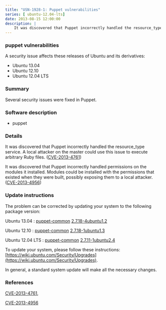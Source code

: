 ```yaml
---
title: "USN-1928-1: Puppet vulnerabilities"
series: [ ubuntu-12.04-lts]
date: 2013-08-15 12:00:00
description: |
    It was discovered that Puppet incorrectly handled the resource_type service. A local attacker on the master could use this issue to execute arbitrary Ruby files. ([CVE-2013-4761](http://people.ubuntu.com/~ubuntu-security/cve/CVE-2013-4761))
--- 
```

 
 


### puppet vulnerabilities

A security issue affects these releases of Ubuntu and its derivatives:

* Ubuntu 13.04
* Ubuntu 12.10
* Ubuntu 12.04 LTS

### Summary

Several security issues were fixed in Puppet. 

### Software description

* puppet 

### Details

It was discovered that Puppet incorrectly handled the resource_type service. A local attacker on the master could use this issue to execute arbitrary Ruby files. ([CVE-2013-4761](http://people.ubuntu.com/~ubuntu-security/cve/CVE-2013-4761))

It was discovered that Puppet incorrectly handled permissions on the modules it installed. Modules could be installed with the permissions that existed when they were built, possibly exposing them to a local attacker. ([CVE-2013-4956](http://people.ubuntu.com/~ubuntu-security/cve/CVE-2013-4956)) 

### Update instructions

The problem can be corrected by updating your system to the following package version:

Ubuntu 13.04
 : [puppet-common](https://launchpad.net/ubuntu/+source/puppet) <span> [2.7.18-4ubuntu1.2](https://launchpad.net/ubuntu/+source/puppet/2.7.18-4ubuntu1.2) </span> 

Ubuntu 12.10
 : [puppet-common](https://launchpad.net/ubuntu/+source/puppet) <span> [2.7.18-1ubuntu1.3](https://launchpad.net/ubuntu/+source/puppet/2.7.18-1ubuntu1.3) </span> 

Ubuntu 12.04 LTS
 : [puppet-common](https://launchpad.net/ubuntu/+source/puppet) <span> [2.7.11-1ubuntu2.4](https://launchpad.net/ubuntu/+source/puppet/2.7.11-1ubuntu2.4) </span> 

To update your system, please follow these instructions: [https://wiki.ubuntu.com/Security/Upgrades](https://wiki.ubuntu.com/Security/Upgrades).

In general, a standard system update will make all the necessary changes. 

### References

 
 [CVE-2013-4761](http://people.ubuntu.com/~ubuntu-security/cve/CVE-2013-4761), 

 [CVE-2013-4956](http://people.ubuntu.com/~ubuntu-security/cve/CVE-2013-4956)
 

